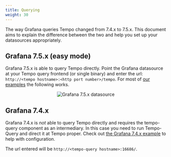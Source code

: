 ```yaml
---
title: Querying
weight: 30
---
```


The way Grafana queries Tempo changed from 7.4.x to 7.5.x. This document aims to explain the difference between the two
and help you set up your datasources appropriately.

## Grafana 7.5.x (easy mode)

Grafana 7.5.x is able to query Tempo directly. Point the Grafana datasource at your Tempo query frontend (or single 
binary) and enter the url: `http://<tempo hostname>:<http port number>/tempo`. For most of [our examples](https://github.com/grafana/tempo/tree/master/example/docker-compose) the following works.

<p align="center"><img src="../ds75.png" alt="Grafana 7.5.x datasource"></p>  


## Grafana 7.4.x

Grafana 7.4.x is *not* able to query Tempo directly and requires the tempo-query component as an intermediary. In this case 
you need to run Tempo-Query and direct it at Tempo proper. Check out [the Grafana 7.4.x example](https://github.com/grafana/tempo/tree/master/example/docker-compose#grafana-74x) to help with configuration.

The url entered will be `http://<tempo-query hostname>:16686/`.
